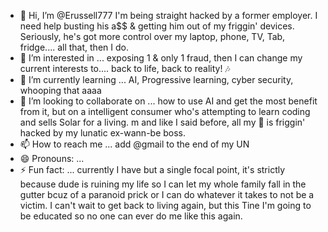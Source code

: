 - 👋 Hi, I’m @Erussell777 I'm being straight hacked by a former employer. I need help busting his a$$ & getting him out of my friggin' devices.  Seriously, he's got more control over my laptop, phone, TV, Tab, fridge.... all that, then I do.  
- 👀 I’m interested in ... exposing 1 & only 1 fraud, then I can change my current interests to.... back to life, back to reality! 🎶 
- 🌱 I’m currently learning ... AI, Progressive learning, cyber security, whooping that aaaa
- 💞️ I’m looking to collaborate on ... how to use AI and get the most benefit from it, but on a intelligent consumer who's attempting to learn coding and sells Solar for a living.  m
  and like I said before, all my 💩 is friggin' hacked by my lunatic ex-wann-be boss.  
- 📫 How to reach me ... add @gmail to the end of my UN
- 😄 Pronouns: ...
- ⚡ Fun fact: ... currently I have but a single focal point, it's strictly because dude is ruining my life so I can let my whole family fall in the gutter bcuz of a paranoid prick or I can do whatever it takes to not be a victim.  I can't wait to get back to living again, but this Tine I'm going to be educated so no one can ever do me like this again.

<!---
Erussell777/Erussell777 is a ✨ special ✨ repository because its `README.md` (this file) appears on your GitHub profile.
You can click the Preview link to take a look at your changes.
--->
